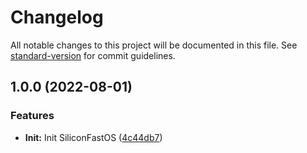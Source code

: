 # Changelog

All notable changes to this project will be documented in this file. See [standard-version](https://github.com/conventional-changelog/standard-version) for commit guidelines.

## 1.0.0 (2022-08-01)


### Features

* **Init:** Init SiliconFastOS ([4c44db7](https://github.com/alibaba/SiliconFastOS/commit/4c44db75854f4989fb9ba4c062460815b9dc006e))
